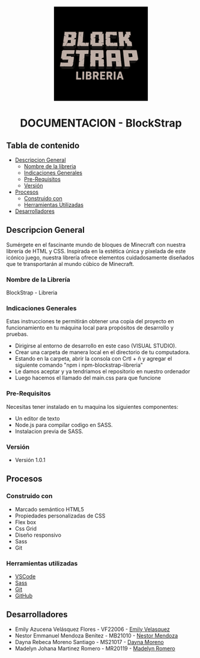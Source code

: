 <p align="center">
  <img src="Imagenes/logo2.png" width="250px"/>
</p>

<h1 align="center"> DOCUMENTACION - BlockStrap</h1>




## Tabla de contenido 
- [Descripcion General](#descripcion-general)
  * [Nombre de la libreria](#nombre-de-la-libreria)
  * [Indicaciones Generales](#indicaciones-generales)
  * [Pre-Requisitos](#pre-requisitos)
  * [Versión](#version)
- [Procesos](#procesos)
   * [Construido con](#construido-con)
   * [Herramientas Utilizadas](#herramientas-utilizadas)
- [Desarrolladores](#desarrolladores)
 
  
## Descripcion General
Sumérgete en el fascinante mundo de bloques de Minecraft con nuestra librería de HTML y CSS. 
                Inspirada en la estética única y pixelada de este icónico juego, nuestra librería ofrece 
                elementos cuidadosamente diseñados que te transportarán al mundo cúbico de Minecraft.

### Nombre de la Librería
BlockStrap - Libreria

### Indicaciones Generales

Estas instrucciones te permitirán obtener una copia del proyecto en funcionamiento en tu máquina local para propósitos de desarrollo y pruebas.

* Dirigirse al entorno de desarrollo en este caso (VISUAL STUDIO).
* Crear una carpeta de manera local en el directorio de tu computadora.
* Estando en la carpeta, abrir la consola con Crtl + ñ y agregar el siguiente comando "npm i npm-blockstrap-libreria"
* Le damos aceptar y ya tendriamos el repositorio en nuestro ordenador
* Luego hacemos el llamado del main.css para que funcione

### Pre-Requisitos 

Necesitas tener instalado en tu maquina los siguientes componentes:

* Un editor de texto
* Node.js para compilar codigo en SASS.
* Instalacion previa de SASS.

### Versión 
* Versión 1.0.1
## Procesos
### Construido con

- Marcado semántico HTML5
- Propiedades personalizadas de CSS
- Flex box
- Css Grid
- Diseño responsivo
- Sass
- Git

### Herramientas utilizadas

- [VSCode](https://code.visualstudio.com/)
- [Sass](https://sass-lang.com/)
- [Git](https://git-scm.com/)
- [GitHub](https://github.com/)
  
## Desarrolladores

- Emily Azucena Velásquez Flores - VF22006 - [Emily Velasquez](https://github.com/EmilyVelasquez2204)
- Nestor Emmanuel Mendoza Benitez - MB21010 - [Nestor Mendoza](https://github.com/blackghossst)
- Dayna Rebeca Moreno Santiago - MS21017 - [Dayna Moreno](https://github.com/Rebecamo)
- Madelyn Johana Martinez Romero - MR20119 - [Madelyn Romero](https://github.com/Mady06-es)
